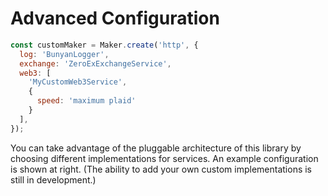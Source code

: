 # Advanced Configuration

```javascript
const customMaker = Maker.create('http', {
  log: 'BunyanLogger',
  exchange: 'ZeroExExchangeService',
  web3: [
    'MyCustomWeb3Service',
    {
      speed: 'maximum plaid'
    }
  ],
});
```

You can take advantage of the pluggable architecture of this library by choosing
different implementations for services. An example configuration is shown at
right. (The ability to add your own custom implementations is still in
development.)
